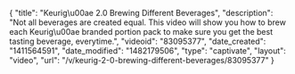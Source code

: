{
    "title": "Keurig\u00ae 2.0 Brewing Different Beverages",
    "description": "Not all beverages are created equal.  This video will show you how to brew each Keurig\u00ae branded portion pack to make sure you get the best tasting beverage, everytime.",
    "videoid": "83095377",
    "date_created": "1411564591",
    "date_modified": "1482179506",
    "type": "captivate",
    "layout": "video",
    "url": "\/v\/keurig-2-0-brewing-different-beverages\/83095377"
}